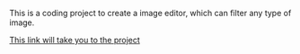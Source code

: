 This is a coding project to create a image editor, which can filter any type of image.

[This link will take you to the project](https://image-editor-sand.vercel.app)
